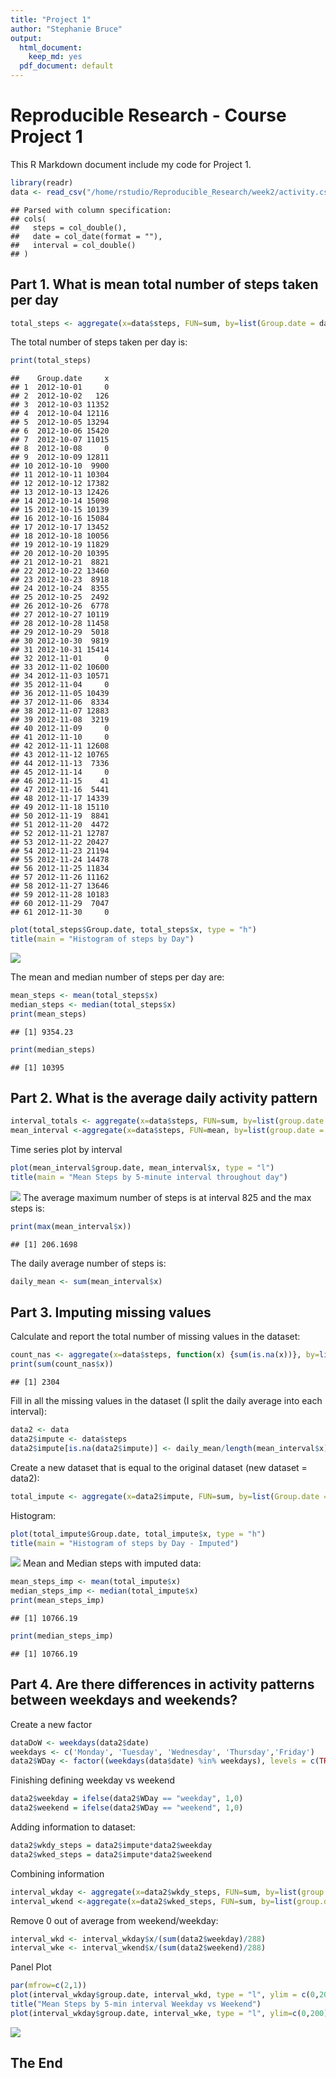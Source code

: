 ```yaml
---
title: "Project 1"
author: "Stephanie Bruce"
output:
  html_document:
    keep_md: yes
  pdf_document: default
---
```



# Reproducible Research - Course Project 1 

This R Markdown document include my code for Project 1.


```r
library(readr)
data <- read_csv("/home/rstudio/Reproducible_Research/week2/activity.csv")
```

```
## Parsed with column specification:
## cols(
##   steps = col_double(),
##   date = col_date(format = ""),
##   interval = col_double()
## )
```

## Part 1. What is mean total number of steps taken per day 

```r
total_steps <- aggregate(x=data$steps, FUN=sum, by=list(Group.date = data$date), na.rm=TRUE)
```
The total number of steps taken per day is:  

```r
print(total_steps)
```

```
##    Group.date     x
## 1  2012-10-01     0
## 2  2012-10-02   126
## 3  2012-10-03 11352
## 4  2012-10-04 12116
## 5  2012-10-05 13294
## 6  2012-10-06 15420
## 7  2012-10-07 11015
## 8  2012-10-08     0
## 9  2012-10-09 12811
## 10 2012-10-10  9900
## 11 2012-10-11 10304
## 12 2012-10-12 17382
## 13 2012-10-13 12426
## 14 2012-10-14 15098
## 15 2012-10-15 10139
## 16 2012-10-16 15084
## 17 2012-10-17 13452
## 18 2012-10-18 10056
## 19 2012-10-19 11829
## 20 2012-10-20 10395
## 21 2012-10-21  8821
## 22 2012-10-22 13460
## 23 2012-10-23  8918
## 24 2012-10-24  8355
## 25 2012-10-25  2492
## 26 2012-10-26  6778
## 27 2012-10-27 10119
## 28 2012-10-28 11458
## 29 2012-10-29  5018
## 30 2012-10-30  9819
## 31 2012-10-31 15414
## 32 2012-11-01     0
## 33 2012-11-02 10600
## 34 2012-11-03 10571
## 35 2012-11-04     0
## 36 2012-11-05 10439
## 37 2012-11-06  8334
## 38 2012-11-07 12883
## 39 2012-11-08  3219
## 40 2012-11-09     0
## 41 2012-11-10     0
## 42 2012-11-11 12608
## 43 2012-11-12 10765
## 44 2012-11-13  7336
## 45 2012-11-14     0
## 46 2012-11-15    41
## 47 2012-11-16  5441
## 48 2012-11-17 14339
## 49 2012-11-18 15110
## 50 2012-11-19  8841
## 51 2012-11-20  4472
## 52 2012-11-21 12787
## 53 2012-11-22 20427
## 54 2012-11-23 21194
## 55 2012-11-24 14478
## 56 2012-11-25 11834
## 57 2012-11-26 11162
## 58 2012-11-27 13646
## 59 2012-11-28 10183
## 60 2012-11-29  7047
## 61 2012-11-30     0
```


```r
plot(total_steps$Group.date, total_steps$x, type = "h") 
title(main = "Histogram of steps by Day")
```

![](PA1_template_files/figure-html/part1b-1.png)<!-- -->

The mean and median number of steps per day are: 

```r
mean_steps <- mean(total_steps$x)
median_steps <- median(total_steps$x)
print(mean_steps)
```

```
## [1] 9354.23
```

```r
print(median_steps)
```

```
## [1] 10395
```

## Part 2. What is the average daily activity pattern 

```r
interval_totals <- aggregate(x=data$steps, FUN=sum, by=list(group.date = data$interval), na.rm=TRUE)
mean_interval <-aggregate(x=data$steps, FUN=mean, by=list(group.date = data$interval), na.rm=TRUE)
```

Time series plot by interval

```r
plot(mean_interval$group.date, mean_interval$x, type = "l")
title(main = "Mean Steps by 5-minute interval throughout day")
```

![](PA1_template_files/figure-html/part2b-1.png)<!-- -->
The average maximum number of steps is at interval 825 and the max steps is:

```r
print(max(mean_interval$x))
```

```
## [1] 206.1698
```

The daily average number of steps is:

```r
daily_mean <- sum(mean_interval$x)
```

## Part 3. Imputing missing values 
Calculate and report the total number of missing values in the dataset:

```r
count_nas <- aggregate(x=data$steps, function(x) {sum(is.na(x))}, by=list(Group.date = data$date))
print(sum(count_nas$x))
```

```
## [1] 2304
```
Fill in all the missing values in the dataset (I split the daily average into each interval):

```r
data2 <- data
data2$impute <- data$steps
data2$impute[is.na(data2$impute)] <- daily_mean/length(mean_interval$x)
```

Create a new dataset that is equal to the original dataset (new dataset = data2):

```r
total_impute <- aggregate(x=data2$impute, FUN=sum, by=list(Group.date = data$date))
```
Histogram:

```r
plot(total_impute$Group.date, total_impute$x, type = "h") 
title(main = "Histogram of steps by Day - Imputed")
```

![](PA1_template_files/figure-html/part3c-1.png)<!-- -->
Mean and Median steps with imputed data:

```r
mean_steps_imp <- mean(total_impute$x)
median_steps_imp <- median(total_impute$x)
print(mean_steps_imp)
```

```
## [1] 10766.19
```

```r
print(median_steps_imp)
```

```
## [1] 10766.19
```

## Part 4. Are there differences in activity patterns between weekdays and weekends? 
Create a new factor

```r
dataDoW <- weekdays(data2$date)
weekdays <- c('Monday', 'Tuesday', 'Wednesday', 'Thursday','Friday')
data2$WDay <- factor((weekdays(data$date) %in% weekdays), levels = c(TRUE, FALSE), labels= c('weekday', 'weekend'))
```
Finishing defining weekday vs weekend

```r
data2$weekday = ifelse(data2$WDay == "weekday", 1,0)
data2$weekend = ifelse(data2$WDay == "weekend", 1,0)
```
Adding information to dataset:

```r
data2$wkdy_steps = data2$impute*data2$weekday
data2$wked_steps = data2$impute*data2$weekend
```
Combining information

```r
interval_wkday <- aggregate(x=data2$wkdy_steps, FUN=sum, by=list(group.date = data2$interval))
interval_wkend <-aggregate(x=data2$wked_steps, FUN=sum, by=list(group.date = data2$interval))
```
Remove 0 out of average from weekend/weekday:

```r
interval_wkd <- interval_wkday$x/(sum(data2$weekday)/288)
interval_wke <- interval_wkend$x/(sum(data2$weekend)/288)
```
Panel Plot

```r
par(mfrow=c(2,1))
plot(interval_wkday$group.date, interval_wkd, type = "l", ylim = c(0,200), xlab = "interval", ylab = "Weekday")
title("Mean Steps by 5-min interval Weekday vs Weekend")
plot(interval_wkday$group.date, interval_wke, type = "l", ylim=c(0,200), xlab="interval", ylab = "Weekend")
```

![](PA1_template_files/figure-html/part4bc-1.png)<!-- -->

The End
---
